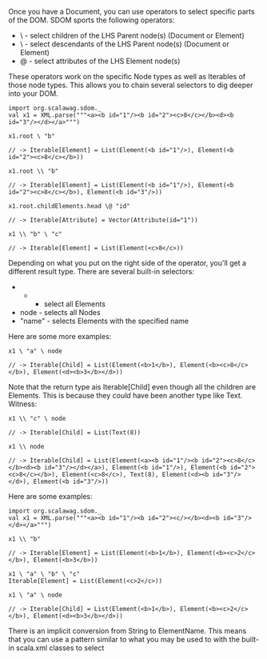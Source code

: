 Once you have a Document, you can use operators to select specific parts of the DOM.  SDOM sports the following operators:

* \ - select children of the LHS Parent node(s) (Document or Element)
* \\ - select descendants of the LHS Parent node(s) (Document or Element)
* \@ - select attributes of the LHS Element node(s)

These operators work on the specific Node types as well as Iterables of those node types.  This allows you to chain several selectors to dig deeper into your DOM.

    import org.scalawag.sdom._
    val x1 = XML.parse("""<a><b id="1"/><b id="2"><c>8</c></b><d><b id="3"/></d></a>""")

    x1.root \ "b"

    // -> Iterable[Element] = List(Element(<b id="1"/>), Element(<b id="2"><c>8</c></b>))

    x1.root \\ "b"

    // -> Iterable[Element] = List(Element(<b id="1"/>), Element(<b id="2"><c>8</c></b>), Element(<b id="3"/>))

    x1.root.childElements.head \@ "id"

    // -> Iterable[Attribute] = Vector(Attribute(id="1"))

    x1 \\ "b" \ "c"

    // -> Iterable[Element] = List(Element(<c>8</c>))

Depending on what you put on the right side of the operator, you'll get a different result type.  There are several built-in selectors:

* * - select all Elements
* node - selects all Nodes
* "name" - selects Elements with the specified name

Here are some more examples:

    x1 \ "a" \ node

    // -> Iterable[Child] = List(Element(<b>1</b>), Element(<b><c>8</c></b>), Element(<d><b>3</b></d>))

Note that the return type ais Iterable[Child] even though all the children are Elements.  This is because they
_could_ have been another type like Text.  Witness:

    x1 \\ "c" \ node

    // -> Iterable[Child] = List(Text(8))

    x1 \\ node

    // -> Iterable[Child] = List(Element(<a><b id="1"/><b id="2"><c>8</c></b><d><b id="3"/></d></a>), Element(<b id="1"/>), Element(<b id="2"><c>8</c></b>), Element(<c>8</c>), Text(8), Element(<d><b id="3"/></d>), Element(<b id="3"/>))

Here are some examples:

    import org.scalawag.sdom._
    val x1 = XML.parse("""<a><b id="1"/><b id="2"><c/></b><d><b id="3"/></d></a>""")

    x1 \\ "b"

    // -> Iterable[Element] = List(Element(<b>1</b>), Element(<b><c>2</c></b>), Element(<b>3</b>))

    x1 \ "a" \ "b" \ "c"
    Iterable[Element] = List(Element(<c>2</c>))

    x1 \ "a" \ node

    // -> Iterable[Child] = List(Element(<b>1</b>), Element(<b><c>2</c></b>), Element(<d><b>3</b></d>))

There is an implicit conversion from String to ElementName.  This means that you can use a pattern similar to what you may be used to with the built-in scala.xml classes to select
